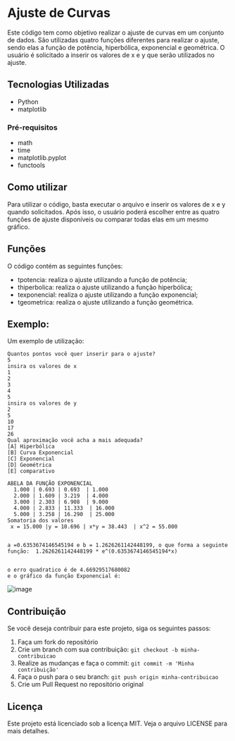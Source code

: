 # Ajuste de Curvas

Este código tem como objetivo realizar o ajuste de curvas em um conjunto de dados. São utilizadas quatro funções diferentes para realizar o ajuste, sendo elas a função de potência, hiperbólica, exponencial e geométrica. O usuário é solicitado a inserir os valores de x e y que serão utilizados no ajuste.

## Tecnologias Utilizadas

- Python
- matplotlib



### Pré-requisitos

- math
- time
- matplotlib.pyplot
- functools

## Como utilizar

Para utilizar o código, basta executar o arquivo e inserir os valores de x e y quando solicitados.
Após isso, o usuário poderá escolher entre as quatro funções de ajuste disponíveis ou comparar todas elas em um mesmo gráfico.

## Funções
O código contém as seguintes funções:

- tpotencia: realiza o ajuste utilizando a função de potência;
- thiperbolica: realiza o ajuste utilizando a função hiperbólica;
- texponencial: realiza o ajuste utilizando a função exponencial;
- tgeometrica: realiza o ajuste utilizando a função geométrica.

## Exemplo:

Um exemplo de utilização:

```
Quantos pontos você quer inserir para o ajuste?
5
insira os valores de x
1
2
3
4
5
insira os valores de y
2
5
10
17
26
Qual aproximação você acha a mais adequada?
[A] Hiperbólica
[B] Curva Exponencial
[C] Exponencial
[D] Geométrica
[E] comparativo

ABELA DA FUNÇÃO EXPONENCIAL
  1.000 | 0.693 | 0.693  | 1.000
  2.000 | 1.609 | 3.219  | 4.000
  3.000 | 2.303 | 6.908  | 9.000
  4.000 | 2.833 | 11.333  | 16.000
  5.000 | 3.258 | 16.290  | 25.000
Somatoria dos valores
 x = 15.000 |y = 10.696 | x*y = 38.443  | x^2 = 55.000


a =0.6353674146545194 e b = 1.2626261142448199, o que forma a seguinte função:  1.2626261142448199 * e^(0.6353674146545194*x)


o erro quadratico é de 4.66929517680082
e o gráfico da função Exponencial é:
```
![image](https://user-images.githubusercontent.com/56364675/232336624-672ba544-2f12-4a78-89a1-0e652f04e635.png)


## Contribuição

Se você deseja contribuir para este projeto, siga os seguintes passos:

1. Faça um fork do repositório
2. Crie um branch com sua contribuição: `git checkout -b minha-contribuicao`
3. Realize as mudanças e faça o commit: `git commit -m 'Minha contribuição'`
4. Faça o push para o seu branch: `git push origin minha-contribuicao`
5. Crie um Pull Request no repositório original

## Licença

Este projeto está licenciado sob a licença MIT. Veja o arquivo LICENSE para mais detalhes.
